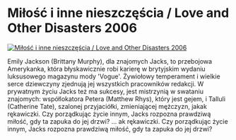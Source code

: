 Miłość i inne nieszczęścia / Love and Other Disasters 2006 
=============
[![Miłość i inne nieszczęścia / Love and Other Disasters 2006 ](http://vidos.pl/images/player.gif)](http://vidos.pl/milosc-i-inne-nieszczescia-love-and-other-disasters-2006)

 Emily Jackson (Brittany Murphy), dla znajomych Jacks, to przebojowa Amerykanka, która błyskawicznie robi karierę w brytyjskim wydaniu luksusowego magazynu mody 'Vogue'. Żywiołowy temperament i wielkie serce dziewczyny zjednują jej wszystkich pracowników redakcji. W prywatnym życiu Jacks też ma sukcesy, jest mistrzynią w swataniu znajomych: współlokatora Petera (Matthew Rhys), który jest gejem, i Talluli (Catherine Tate), szalonej przyjaciółki, zmieniającej mężczyzn, jakak rękawiczki. Czy porządkując życie innym, Jacks rozpozna prawdziwą miłość, gdy ta zapuka do jej drzwi?  ... ak rękawiczki. Czy porządkując życie innym, Jacks rozpozna prawdziwą miłość, gdy ta zapuka do jej drzwi?
